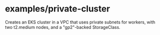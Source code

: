 # examples/private-cluster

Creates an EKS cluster in a VPC that uses private subnets for workers, with two t2.medium nodes, and a "gp2"-backed StorageClass.
